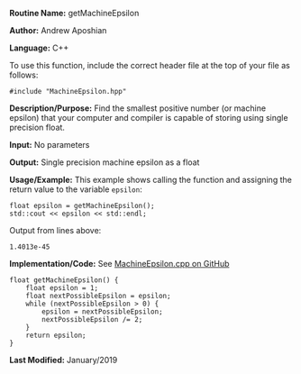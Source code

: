 **Routine Name:** getMachineEpsilon

**Author:** Andrew Aposhian

**Language:** C++

To use this function, include the correct header file at the top of your file as follows:
```
#include "MachineEpsilon.hpp"
```

**Description/Purpose:** Find the smallest positive number (or machine epsilon) that your computer and compiler is capable of storing using single precision float.

**Input:** No parameters

**Output:** Single precision machine epsilon as a float

**Usage/Example:** This example shows calling the function and assigning the return value to the variable `epsilon`:
```
float epsilon = getMachineEpsilon();
std::cout << epsilon << std::endl;
```

Output from lines above:
```
1.4013e-45
```

**Implementation/Code:**
See [MachineEpsilon.cpp on GitHub](https://github.com/aposhiana/math5610/blob/master/src/lib/MachineEpsilon.cpp)
```
float getMachineEpsilon() {
    float epsilon = 1;
    float nextPossibleEpsilon = epsilon;
    while (nextPossibleEpsilon > 0) {
        epsilon = nextPossibleEpsilon;
        nextPossibleEpsilon /= 2;
    }
    return epsilon;
}
```

**Last Modified:** January/2019
